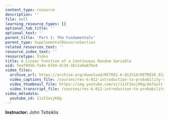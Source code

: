 ```yaml
---
content_type: resource
description: ''
file: null
learning_resource_types: []
optional_tab_title: ''
optional_text: ''
parent_title: 'Part I: The Fundamentals'
parent_type: SupplementalResourceSection
related_resources_text: ''
resource_index_text: ''
resourcetype: Video
title: A Linear Function of a Continuous Random Variable
uid: feaf0d5b-7a4e-67e9-dc24-1bc1a6a876e4
video_files:
  archive_url: https://archive.org/download/MITRES.6-012S18/MITRES6_012S18_L11-03_300k.mp4
  video_captions_file: /courses/res-6-012-introduction-to-probability-spring-2018/d39444b61e78503c8806b6e98152667a_11iF2ovjKOg.vtt
  video_thumbnail_file: https://img.youtube.com/vi/11iF2ovjKOg/default.jpg
  video_transcript_file: /courses/res-6-012-introduction-to-probability-spring-2018/9ad8da23b2368dd6de5bae167517d56b_11iF2ovjKOg.pdf
video_metadata:
  youtube_id: 11iF2ovjKOg
---
```


**Instructor:** John Tsitsiklis